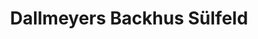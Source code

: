 ---
title: "Dallmeyers Backhus Sülfeld"
url: /suelfeld/dallmeyers-backhus-suelfeld/
shop: Bäckerei
---